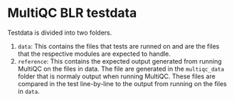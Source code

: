 # MultiQC BLR testdata

Testdata is divided into two folders. 

1. `data`: This contains the files that tests are runned on and are the 
files that the respective modules are expected to handle.
2. `reference`: This contains the expected output generated from running 
MultiQC on the files in data. The file are generated in the `multiqc_data` 
folder that is normaly output when running MultiQC. These files are compared 
in the test line-by-line to the output from running on the files in `data`.      